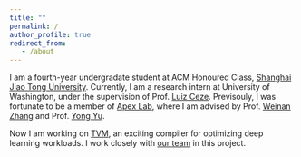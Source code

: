 ```yaml
---
title: ""
permalink: /
author_profile: true
redirect_from:
   - /about
---
```


I am a fourth-year undergradate student at ACM Honoured Class, [Shanghai Jiao Tong University](http://en.sjtu.edu.cn).
Currently, I am a research intern at University of Washington, under the supervision of Prof. [Luiz Ceze](https://homes.cs.washington.edu/~luisceze/).
Previsouly, I was fortunate to be a member of [Apex Lab](http://apex.sjtu.edu.cn), where I am advised by Prof. [Weinan Zhang](http://wnzhang.net) and Prof. [Yong Yu](http://apex.sjtu.edu.cn/members/yyu).

Now I am working on [TVM](https://tvm.ai), an exciting compiler for optimizing deep learning workloads. I work closely with [our team](http://saml.cs.washington.edu/projects/tvm.html) in this project.

